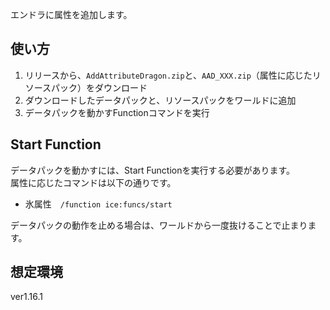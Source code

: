 エンドラに属性を追加します。

## 使い方
1. リリースから、`AddAttributeDragon.zip`と、`AAD_XXX.zip`（属性に応じたリソースパック）をダウンロード 
2. ダウンロードしたデータパックと、リソースパックをワールドに追加
3. データパックを動かすFunctionコマンドを実行

## Start Function
データパックを動かすには、Start Functionを実行する必要があります。  
属性に応じたコマンドは以下の通りです。

- 氷属性　`/function ice:funcs/start`

データパックの動作を止める場合は、ワールドから一度抜けることで止まります。

## 想定環境
ver1.16.1
